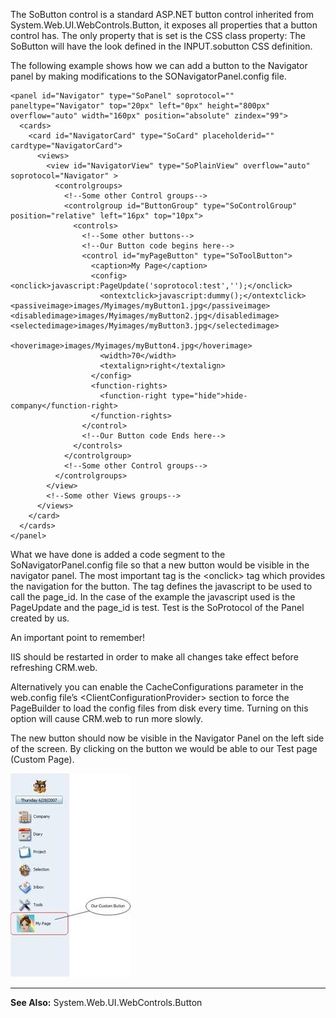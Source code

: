 <properties date="2016-06-24"
SortOrder="8"
/>

The SoButton control is a standard ASP.NET button control inherited from System.Web.UI.WebControls.Button, it exposes all properties that a button control has. The only property that is set is the CSS class property: The SoButton will have the look defined in the INPUT.sobutton CSS definition.

The following example shows how we can add a button to the Navigator panel by making modifications to the SONavigatorPanel.config file.

```
<panel id="Navigator" type="SoPanel" soprotocol="" paneltype="Navigator" top="20px" left="0px" height="800px" overflow="auto" width="160px" position="absolute" zindex="99">
  <cards>
    <card id="NavigatorCard" type="SoCard" placeholderid="" cardtype="NavigatorCard">
      <views>
        <view id="NavigatorView" type="SoPlainView" overflow="auto" soprotocol="Navigator" >
          <controlgroups>
            <!--Some other Control groups-->           
            <controlgroup id="ButtonGroup" type="SoControlGroup" position="relative" left="16px" top="10px">
              <controls>
                <!--Some other buttons-->
                <!--Our Button code begins here-->
                <control id="myPageButton" type="SoToolButton">
                  <caption>My Page</caption>
                  <config>                    <onclick>javascript:PageUpdate('soprotocol:test','');</onclick>
                    <ontextclick>javascript:dummy();</ontextclick>                    <passiveimage>images/Myimages/myButton1.jpg</passiveimage>                    <disabledimage>images/Myimages/myButton2.jpg</disabledimage>                    <selectedimage>images/Myimages/myButton3.jpg</selectedimage>
                    <hoverimage>images/Myimages/myButton4.jpg</hoverimage>
                    <width>70</width>
                    <textalign>right</textalign>
                  </config>
                  <function-rights>
                    <function-right type="hide">hide-company</function-right>
                  </function-rights>
                </control>
                <!--Our Button code Ends here-->
              </controls>
            </controlgroup>
            <!--Some other Control groups-->          
          </controlgroups>        
        </view>
        <!--Some other Views groups-->        
      </views>
    </card>
  </cards>
</panel>
```

 

What we have done is added a code segment to the SoNavigatorPanel.config file so that a new button would be visible in the navigator panel. The most important tag is the &lt;onclick&gt; tag which provides the navigation for the button. The tag defines the javascript to be used to call the page\_id. In the case of the example the javascript used is the PageUpdate and the page\_id is test. Test is the SoProtocol of the Panel created by us.

An important point to remember!

IIS should be restarted in order to make all changes take effect before refreshing CRM.web.

Alternatively you can enable the CacheConfigurations parameter in the web.config file’s &lt;ClientConfigurationProvider&gt; section to force the PageBuilder to load the config files from disk every time. Turning on this option will cause CRM.web to run more slowly.

The new button should now be visible in the Navigator Panel on the left side of the screen. By clicking on the button we would be able to our Test page (Custom Page).

<img src="../Config%20Add%20a%20new%20Panel_files/image001.jpg" width="192" height="326" />

------------------------------------------------------------------------

**See Also:** System.Web.UI.WebControls.Button

